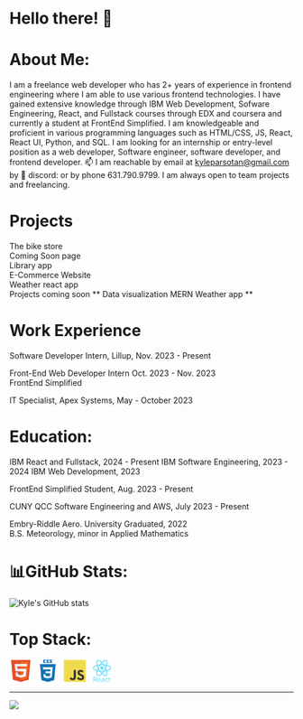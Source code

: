 
# Hello there! 👋

# About Me:
I am a freelance web developer who has 2+ years of experience in frontend engineering where I am able to use various frontend technologies. I have gained extensive knowledge through IBM Web Development, Sofware Engineering, React, and Fullstack courses through EDX and coursera and currently a student at FrontEnd Simplified. I am knowledgeable and proficient in various programming languages such as HTML/CSS, JS, React, React UI, Python, and SQL. I am looking for an internship or entry-level position as a web developer, Software engineer, software developer, and frontend developer. 📫 I am reachable by email at kyleparsotan@gmail.com by 👯 discord:  or by phone 631.790.9799. I am always open to team projects and freelancing.

# Projects
The bike store
<br />
Coming Soon page
<br />
Library app
<br />
E-Commerce Website
<br />
Weather react app
<br />
Projects coming soon
** Data visualization MERN Weather app **

# Work Experience

Software Developer Intern, Lillup, Nov. 2023 - Present

Front-End Web Developer Intern Oct. 2023 - Nov. 2023
<br />
FrontEnd Simplified

IT Specialist, Apex Systems, May - October 2023

# Education:
IBM React and Fullstack, 2024 - Present
IBM Software Engineering, 2023 - 2024
IBM Web Development, 2023

FrontEnd Simplified Student, Aug. 2023 - Present

CUNY QCC Software Engineering and AWS, July 2023 - Present

Embry-Riddle Aero. University Graduated, 2022
<br />
B.S. Meteorology, minor in Applied Mathematics

# 📊GitHub Stats:
<!--- [![GitHub Streak](http://github-readme-streak-stats.herokuapp.com?user=Kyl67899)](https://git.io/streak-stats) --->
![Kyle's GitHub stats](https://github-readme-stats.vercel.app/api?username=Kyl67899&show_icons=true)

# Top Stack:
<!--- [![Top Langs](https://github-readme-stats.vercel.app/api/top-langs/?username=Kyl67899&layout=compact&theme=vision-friendly-dark)](https://github.com/anuraghazra/github-readme-stats) --->

<div>
  <img src="https://github.com/devicons/devicon/blob/master/icons/html5/html5-original.svg" title="HTML5" alt="HTML" width="40" height="40"/>&nbsp;
  <img src="https://github.com/devicons/devicon/blob/master/icons/css3/css3-plain-wordmark.svg"  title="CSS3" alt="CSS" width="40" height="40"/>&nbsp;
  <img src="https://github.com/devicons/devicon/blob/master/icons/javascript/javascript-original.svg" title="JavaScript" alt="JavaScript" width="40" height="40"/>&nbsp;
  <img src="https://github.com/devicons/devicon/blob/master/icons/react/react-original-wordmark.svg" title="React" alt="React" width="40" height="40"/>&nbsp;
</div>

---
[![](https://visitcount.itsvg.in/api?id=Kyl67899&label=Profile%20Views&color=12&icon=1&pretty=false)](https://visitcount.itsvg.in)
